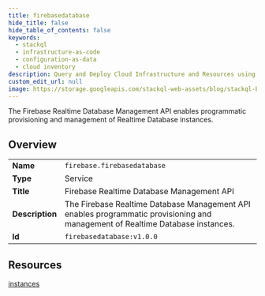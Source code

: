 ```yaml
---
title: firebasedatabase
hide_title: false
hide_table_of_contents: false
keywords:
  - stackql
  - infrastructure-as-code
  - configuration-as-data
  - cloud inventory
description: Query and Deploy Cloud Infrastructure and Resources using SQL
custom_edit_url: null
image: https://storage.googleapis.com/stackql-web-assets/blog/stackql-blog-post-featured-image.png
---
```

The Firebase Realtime Database Management API enables programmatic provisioning and management of Realtime Database instances.  
    

## Overview
<table><tbody>
<tr><td><b>Name</b></td><td><code>firebase.firebasedatabase</code></td></tr>
<tr><td><b>Type</b></td><td>Service</td></tr>
<tr><td><b>Title</b></td><td>Firebase Realtime Database Management API</td></tr>
<tr><td><b>Description</b></td><td>The Firebase Realtime Database Management API enables programmatic provisioning and management of Realtime Database instances.</td></tr>
<tr><td><b>Id</b></td><td><code>firebasedatabase:v1.0.0</code></td></tr>
</tbody></table>

## Resources
<div class="row">
<div class="providerDocColumn">
<a href="/providers/firebase/firebasedatabase/instances/">instances</a><br />
</div>
<div class="providerDocColumn">
</div>
</div>
